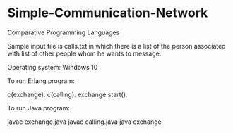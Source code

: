 # Simple-Communication-Network
Comparative Programming Languages

Sample input file is calls.txt in which there is a list of the person associated with list of other people whom he wants to message.

Operating system: Windows 10

To run Erlang program: 

c(exchange).
c(calling).
exchange:start().

To run Java program:

javac exchange.java
javac calling.java
java exchange
